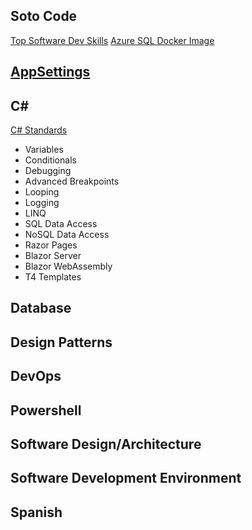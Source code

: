 ## Soto Code
[Top Software Dev Skills](./TopSoftwareDeveloperSkills.md)
[Azure SQL Docker Image](./AzureSQLEdge.md)

## [AppSettings](./AppSettings/Appsettings.md)

## C#
[C# Standards](./CSharp/CSharpCodingStandards.md)
- Variables
- Conditionals
- Debugging
- Advanced Breakpoints
- Looping
- Logging
- LINQ
- SQL Data Access
- NoSQL Data Access
- Razor Pages
- Blazor Server
- Blazor WebAssembly
- T4 Templates

## Database

## Design Patterns

## DevOps

## Powershell

## Software Design/Architecture

## Software Development Environment

## Spanish
